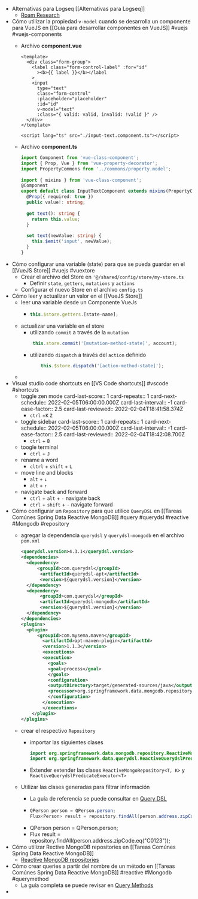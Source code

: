 - Alternativas para Logseq [[Alternativas para Logseq]]
	- [Roam Research](https://roamresearch.com/)
- Cómo utilizar la propiedad `v-model` cuando se desarrolla un componente para VueJS en [[Guía para desarrollar componentes en VueJS]] #vuejs #vuejs-components
	- Archivo **component.vue**
	  
	  ``` vue
	  <template>
	    <div class="form-group">
	      <label class="form-control-label" :for="id"
	        ><b>{{ label }}</b></label
	      >
	      <input 
	        type="text" 
	        class="form-control" 
	        :placeholder="placeholder" 
	        :id="id" 
	        v-model="text" 
	        :class="{ valid: valid, invalid: !valid }" />
	    </div>
	  </template>
	   
	  <script lang="ts" src="./input-text.component.ts"></script>
	  ```
	- Archivo **component.ts**
	  
	  ``` ts
	  import Component from 'vue-class-component';
	  import { Prop, Vue } from 'vue-property-decorator';
	  import PropertyCommons from '../commons/property.model';
	   
	  import { mixins } from 'vue-class-component';
	  @Component
	  export default class InputTextComponent extends mixins(PropertyCommons) {
	    @Prop({ required: true })
	    public value!: string;
	   
	    get text(): string {
	      return this.value;
	    }
	   
	    set text(newValue: string) {
	      this.$emit('input', newValue);
	    }
	  }
	  ```
- Cómo configurar una variable (state) para que se pueda guardar en el [[VueJS Store]]  #vuejs #vuextore
	- Crear el archivo del Store en `'@/shared/config/store/my-store.ts`
		- Definir `state`, `getters`, `mutations` y `actions`
	- Configurar el nuevo Store en el archivo `config.ts`
- Cómo leer y actualizar un valor en el [[VueJS Store]]
	- leer una variable desde un Componente VueJs
		- ``` ts
		  this.$store.getters.[state-name];
		  ```
	- actualizar una variable en el store
		- utilizando `commit` a través de la `mutation`
		  ```ts
		   this.store.commit('[mutation-method-state]', account);
		  ```
		- utilizando `dispatch` a través del `action` definido  
		  ```ts
		      this.$store.dispatch('[action-method-state]');
		  ```
	-
- Visual studio code shortcuts en [[VS Code shortcuts]] #vscode #shortcuts
	- toggle zen mode
	  card-last-score:: 1
	  card-repeats:: 1
	  card-next-schedule:: 2022-02-05T06:00:00.000Z
	  card-last-interval:: -1
	  card-ease-factor:: 2.5
	  card-last-reviewed:: 2022-02-04T18:41:58.374Z
		- `ctrl` +`K` `Z`
	- toggle sidebar
	  card-last-score:: 1
	  card-repeats:: 1
	  card-next-schedule:: 2022-02-05T06:00:00.000Z
	  card-last-interval:: -1
	  card-ease-factor:: 2.5
	  card-last-reviewed:: 2022-02-04T18:42:08.700Z
		- `ctrl` + `B`
	- toogle terminal
		- `ctrl` + `J`
	- rename a word
		- `cltrl` + `shift` + `L`
	- move line and blocks
		- `alt` + `↓`
		- `alt` + `↑`
	- navigate back and forward
		- `ctrl` + `alt` + `-` navigate back
		- `ctrl` + `shift` + `-` navigate forward
- Cómo configurar un `Repository` para que utilice `QueryDSL` en [[Tareas Comúnes Spring Data Reactive MongoDB]] #query #querydsl #reactive #Mongodb #repository
	- agregar la dependencia `querydsl` y `querydsl-mongodb` en el archivo `pom.xml`
	  
	  ``` xml
	  <querydsl.version>4.3.1</querydsl.version>
	  <dependencies>  
	    <dependency>
	        <groupId>com.querydsl</groupId>
	         <artifactId>querydsl-apt</artifactId>
	         <version>${querydsl.version}</version>
	    </dependency>
	    <dependency>
	         <groupId>com.querydsl</groupId>
	         <artifactId>querydsl-mongodb</artifactId>
	         <version>${querydsl.version}</version>
	    </dependency>
	  </dependencies>
	  <plugins>
	  	<plugin>
	      	<groupId>com.mysema.maven</groupId>
	          <artifactId>apt-maven-plugin</artifactId>
	          <version>1.1.3</version>
	          <executions>
	          <execution>
	            <goals>
	            <goal>process</goal>
	            </goals>
	            <configuration>
	            <outputDirectory>target/generated-sources/java</outputDirectory>
	            <processor>org.springframework.data.mongodb.repository.support.MongoAnnotationProcessor</processor>
	            </configuration>
	          </execution>
	          </executions>
	      </plugin>
	  </plugins>
	  ```
	- crear el respectivo `Repository`
		- importar las siguientes clases
		  
		  ``` java
		  import org.springframework.data.mongodb.repository.ReactiveMongoRepository;
		  import org.springframework.data.querydsl.ReactiveQuerydslPredicateExecutor;
		  ```
		- Extender extender las clases `ReactiveMongoRepository<T, K>` y `ReactiveQuerydslPredicateExecutor<T>`
	- Utilizar las clases generadas para filtrar información
		- La guía de referencia se puede consultar en [Query DSL](https://docs.spring.io/spring-data/mongodb/docs/current/reference/html/#mongodb.reactive.repositories.queries.type-safe)
		- ``` java
		  QPerson person = QPerson.person;
		  Flux<Person> result = repository.findAll(person.address.zipCode.eq("C0123"));
		  ```
		- QPerson person = QPerson.person;
		- Flux<Person> result = repository.findAll(person.address.zipCode.eq("C0123"));
- Cómo utilizar Rective MongoDB repositories en [[Tareas Comúnes Spring Data Reactive MongoDB]]
	- [Reactive MongoDB repositories](https://docs.spring.io/spring-data/mongodb/docs/current/reference/html/#mongo.reactive.repositories)
- Cómo crear queries a partir del nombre de un método en [[Tareas Comúnes Spring Data Reactive MongoDB]] #reactive #Mongodb #querymethod
	- La guía completa se puede revisar en [Query Methods](https://docs.spring.io/spring-data/mongodb/docs/current/reference/html/#mongodb.repositories.queries)
-